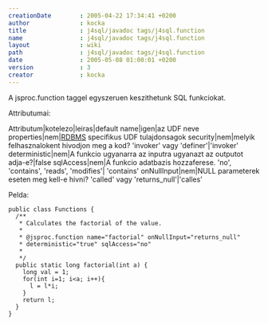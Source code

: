 ```yaml
---
creationDate        : 2005-04-22 17:34:41 +0200 
author              : kocka 
title               : j4sql/javadoc tags/j4sql.function 
name                : j4sql/javadoc tags/j4sql.function 
layout              : wiki 
path                : j4sql/javadoc tags/j4sql.function 
date                : 2005-05-08 01:00:01 +0200 
version             : 3 
creator             : kocka 
---
```

A jsproc.function taggel egyszeruen keszithetunk SQL funkciokat.

Attributumai:

Attributum|kotelezo|leiras|default
name|igen|az UDF neve
properties|nem|[RDBMS](../../RDBMS.html) specifikus UDF tulajdonsagok
security|nem|melyik felhasznalokent hivodjon meg a kod? 'invoker' vagy 'definer'|'invoker'
deterministic|nem|A funkcio ugyanarra az inputra ugyanazt az outputot adja-e?|false
sqlAccess|nem|A funkcio adatbazis hozzaferese. 'no', 'contains', 'reads', 'modifies'| 'contains'
onNullInput|nem|NULL parameterek eseten meg kell-e hivni? 'called' vagy 'returns_null'|'calles'


Pelda:
```
public class Functions {
  /**
   * Calculates the factorial of the value.
   * 
   * @jsproc.function name="factorial" onNullInput="returns_null" 
   * deterministic="true" sqlAccess="no"
   *
   */
  public static long factorial(int a) {
    long val = 1;
    for(int i=1; i<a; i++){
      l = l*i;
    }
    return l;
  }
}
```
